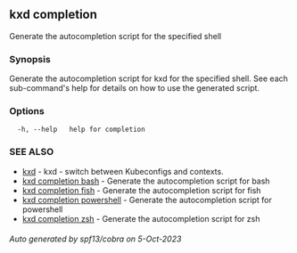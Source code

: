 ## kxd completion

Generate the autocompletion script for the specified shell

### Synopsis

Generate the autocompletion script for kxd for the specified shell.
See each sub-command's help for details on how to use the generated script.


### Options

```
  -h, --help   help for completion
```

### SEE ALSO

* [kxd](kxd.md)	 - kxd - switch between Kubeconfigs and contexts.
* [kxd completion bash](kxd_completion_bash.md)	 - Generate the autocompletion script for bash
* [kxd completion fish](kxd_completion_fish.md)	 - Generate the autocompletion script for fish
* [kxd completion powershell](kxd_completion_powershell.md)	 - Generate the autocompletion script for powershell
* [kxd completion zsh](kxd_completion_zsh.md)	 - Generate the autocompletion script for zsh

###### Auto generated by spf13/cobra on 5-Oct-2023
